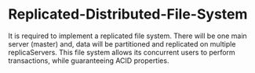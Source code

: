 Replicated-Distributed-File-System
==================================

It is required to implement a replicated file system. There will be one main server (master) and, data will be partitioned and replicated on multiple replicaServers. This file system allows its concurrent users to perform transactions, while guaranteeing ACID properties.
